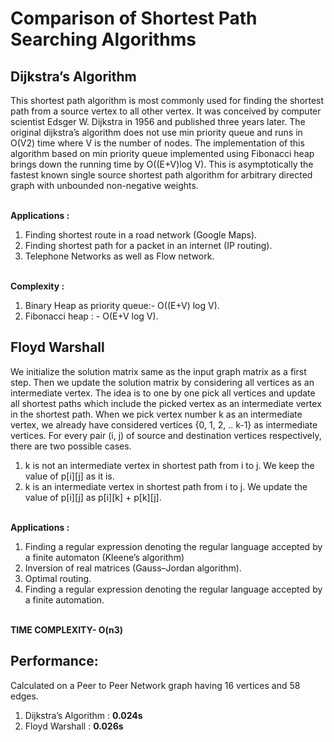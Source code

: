 # Comparison of Shortest Path Searching Algorithms
## Dijkstra’s Algorithm <br>
This shortest path algorithm is most commonly used for finding the shortest path from a source vertex to all other vertex. It was conceived by computer scientist Edsger W. Dijkstra in 1956 and published three years later. The original dijkstra’s algorithm does not use min priority queue and runs in O(V2) time where V is the number of nodes. The implementation of this algorithm based on min priority queue implemented using Fibonacci heap brings down the running time by O((E+V)log V). This is asymptotically the fastest known single source shortest path algorithm for arbitrary directed graph with unbounded non-negative weights.

<br><b>Applications :</b>
1) Finding shortest route in a road network (Google Maps).
2) Finding shortest path for a packet in an internet (IP routing).
3) Telephone Networks as well as Flow network.

<br><b>Complexity :</b>
1) Binary Heap as priority queue:- O((E+V) log V).
2) Fibonacci heap : - O(E+V log V).

## Floyd Warshall <br>

We initialize the solution matrix same as the input graph matrix as a first step. Then we update the solution matrix by considering all vertices as an intermediate vertex. The idea is to one by one pick all vertices and update all shortest paths which include the picked vertex as an intermediate vertex in the shortest path. When we pick vertex number k as an intermediate vertex, we already have considered vertices {0, 1, 2, .. k-1} as intermediate vertices. For every pair (i, j) of source and destination vertices respectively, there are two possible cases.
1) k is not an intermediate vertex in shortest path from i to j. We keep the value of p[i][j] as it is.
2) k is an intermediate vertex in shortest path from i to j. We update the value of p[i][j] as p[i][k] + p[k][j].

<br><b>Applications :</b>
1. Finding a regular expression denoting the regular language accepted by a finite automaton (Kleene’s algorithm)
2. Inversion of real matrices (Gauss–Jordan algorithm).
3. Optimal routing.
4. Finding a regular expression denoting the regular language accepted by a finite automation.

<br><b>TIME COMPLEXITY- O(n3)</b>

## Performance:

Calculated on a Peer to Peer Network graph having 16 vertices and 58 edges. 

1.	Dijkstra’s Algorithm	:   <b>0.024s</b>
2.	Floyd Warshall      :   	<b>0.026s</b>

 



